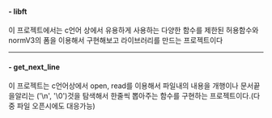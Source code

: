 
#### - libft ####

이 프로젝트에서는 c언어 상에서 유용하게 사용하는 다양한 함수를 제한된 허용함수와 normV3의 폼을 이용해서 구현해보고 라이브러리를 만드는 프로젝트이다

-----

#### - get_next_line ####

이 프로젝트는 c언어상에서 open, read를 이용해서 파일내의 내용을 개행이나 문서끝을알리는 ('\n', '\0')것을 탐색해서 한줄씩 뽑아주는 함수를 구현하는 프로젝트이다.(다중 파일 오픈시에도 대응가능)
